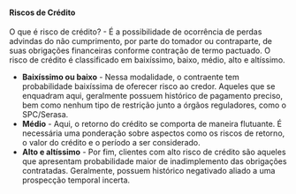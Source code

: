 #### Riscos de Crédito ####

O que é risco de crédito? - É a possibilidade de ocorrência de perdas advindas do não cumprimento, por parte do tomador ou contraparte, de suas obrigações financeiras conforme contração de termo pactuado. O risco de crédito é classificado em baixíssimo, baixo, médio, alto e altíssimo.

* **Baixíssimo ou baixo** - Nessa modalidade, o contraente tem probabilidade baixíssima de oferecer risco ao credor. Aqueles que se enquadram aqui, geralmente possuem histórico de pagamento preciso, bem como nenhum tipo de restrição junto a órgãos reguladores, como o SPC/Serasa.
* **Médio** - Aqui, o retorno do crédito se comporta de maneira flutuante. É necessária uma ponderação sobre aspectos como os riscos de retorno, o valor do crédito e o período a ser considerado.
* **Alto e altíssimo** - Por fim, clientes com alto risco de crédito são aqueles que apresentam probabilidade maior de inadimplemento das obrigações contratadas. Geralmente, possuem histórico negativado aliado a uma prospecção temporal incerta.
